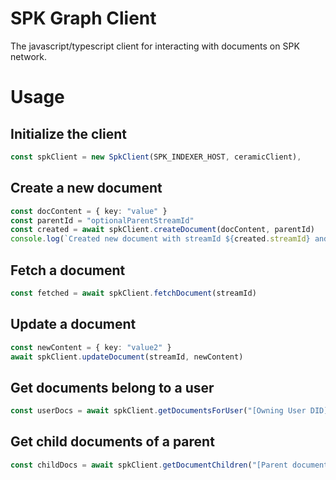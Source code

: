 # SPK Graph Client

The javascript/typescript client for interacting with documents on SPK network.

# Usage

## Initialize the client

```ts
const spkClient = new SpkClient(SPK_INDEXER_HOST, ceramicClient), 
```

## Create a new document

```ts
const docContent = { key: "value" }
const parentId = "optionalParentStreamId"
const created = await spkClient.createDocument(docContent, parentId)
console.log(`Created new document with streamId ${created.streamId} and parent id ${parentId}`)
```

## Fetch a document

```ts
const fetched = await spkClient.fetchDocument(streamId)
```

## Update a document

```ts
const newContent = { key: "value2" }
await spkClient.updateDocument(streamId, newContent)
```

## Get documents belong to a user

```ts
const userDocs = await spkClient.getDocumentsForUser("[Owning User DID]")
```

## Get child documents of a parent

```ts
const childDocs = await spkClient.getDocumentChildren("[Parent document stream ID]")
```


